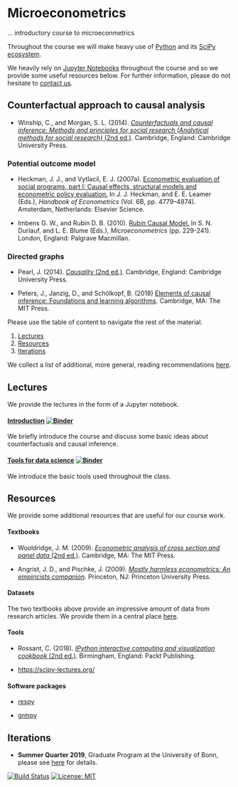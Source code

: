 # Microeconometrics

... introductory course to microeconmetrics

Throughout the course we will make heavy use of [Python](https://www.python.org) and its [SciPy ecosystem](https://www.scipy.org).  

We heavily rely on [Jupyter Notebooks](https://jupyter.org) throughout the course and so we provide some useful resources below. For further information, please do not hesitate to [contact us](https://join.slack.com/t/humancapitalanalysis/shared_invite/enQtNDQ0ODkyODYyODA2LWEyZjdlNWYwYmUyNzlkOWFkNWJkMGI5M2M4ZWUyMThhNWNiMmJhY2ZjY2E4YzE3NGQ5MzcxZTRhN2QxYjgxYWY).

## Counterfactual approach to causal analysis

* Winship, C., and Morgan, S. L. (2014). [*Counterfactuals and causal inference: Methods and principles for social research (Analytical methods for social research)* (2nd ed.)](https://www.amazon.com/Counterfactuals-Causal-Inference-Principles-Analytical/dp/1107694167/ref=dp_ob_title_bk). Cambridge, England: Cambridge University Press.

### Potential outcome model

*  Heckman, J. J., and Vytlacil, E. J. (2007a). [Econometric evaluation of social programs, part I: Causal effects, structural models and econometric policy evaluation.](http://econ.ucsb.edu/~doug/245a/Papers/Econometric%20Evaluation%20Social%20Programs.pdf) In J. J. Heckman, and E. E. Leamer (Eds.), *Handbook of Econometrics* (Vol. 6B, pp. 4779–4874). Amsterdam, Netherlands: Elsevier Science.

*  Imbens G. W., and Rubin D. B. (2010). [Rubin Causal Model.](https://link.springer.com/chapter/10.1057/9780230280816_2) In S. N. Durlauf, and L. E. Blume (Eds.), *Microeconometrics* (pp. 229-241). London, England: Palgrave Macmillan.

### Directed graphs

* Pearl, J. (2014). [*Causality* (2nd ed.)](https://www.amazon.de/Causality-Judea-Pearl/dp/052189560X/ref=sr_1_3?keywords=judea+pearl&qid=1554121403&s=gateway&sr=8-3). Cambridge, England: Cambridge University Press.

* Peters, J., Janzig, D., and Schölkopf, B. (2018) [Elements of causal inference: Foundations and learning algorithms](https://www.amazon.de/Elements-Causal-Inference-Foundations-Computation/dp/0262037319?SubscriptionId=AKIAILSHYYTFIVPWUY6Q&tag=duc03-21&linkCode=xm2&camp=2025&creative=165953&creativeASIN=0262037319). Cambridge, MA: The MIT Press.

Please use the table of content to navigate the rest of the material.

1. [Lectures](#lectures)
2. [Resources](#resources)
3. [Iterations](#iterations)

We collect a list of additional, more general, reading recommendations [here](https://github.com/HumanCapitalAnalysis/general-resources).

## Lectures <a name="lectures"></a>

We provide the lectures in the form of a Jupyter notebook.

#### [Introduction](https://nbviewer.jupyter.org/github/HumanCapitalAnalysis/microeconometrics/blob/master/lectures/01_introduction/lecture.ipynb) [![Binder](https://mybinder.org/badge_logo.svg)](https://mybinder.org/v2/gh/HumanCapitalAnalysis/microeconometrics/master?filepath=lectures%2F01_introduction%2Flecture.ipynb)

We briefly introduce the course and discuss some basic ideas about counterfactuals and causal inference.

#### [Tools for data science](https://nbviewer.jupyter.org/github/HumanCapitalAnalysis/microeconometrics/blob/master/lectures/02_tools_for_data_science/lecture.ipynb) [![Binder](https://mybinder.org/badge_logo.svg)](https://mybinder.org/v2/gh/HumanCapitalAnalysis/microeconometrics/master?filepath=lectures%2F02_tools_for_data_science%2Flecture.ipynb)

We introduce the basic tools used throughout the class.

## Resources <a name="resources"></a>

We provide some additional resources that are useful for our course work.

#### Textbooks

* Wooldridge, J. M. (2009). [*Econometric analysis of cross section and panel data* (2nd ed.)](https://mitpress.mit.edu/books/econometric-analysis-cross-section-and-panel-data). Cambridge, MA: The MIT Press.

* Angrist, J. D., and Pischke, J. (2009). [*Mostly harmless econometrics: An empiricists companion*](https://www.amazon.com/Mostly-Harmless-Econometrics-Empiricists-Companion/dp/0691120358/ref=sr_1_1?keywords=mostly+harmless+econometrics&qid=1553511192&s=gateway&sr=8-1). Princeton, NJ: Princeton University Press.

#### Datasets

The two textbooks above provide an impressive amount of data from research articles. We provide them in a central place [here](https://github.com/HumanCapitalAnalysis/microeconometrics/tree/master/datasets).

#### Tools

* Rossant, C. (2018). [*IPython interactive computing and visualization cookbook* (2nd ed.)](https://proquest.tech.safaribooksonline.de/9781785888632). Birmingham, England: Packt Publishing.

* https://scipy-lectures.org/

#### Software packages

* [respy](https://respy.readthedocs.io)

* [grmpy](https://grmpy.readthedocs.io)

## Iterations <a name="iterations"></a>

* **Summer Quarter 2019**, Graduate Program at the University of Bonn, please see [here](https://github.com/HumanCapitalAnalysis/microeconometrics/tree/master/iterations/bonn_ss_19/README.md) for details.

[![Build Status](https://travis-ci.org/HumanCapitalAnalysis/econometrics.svg?branch=master)](https://travis-ci.org/HumanCapitalAnalysis/econometrics) [![License: MIT](https://img.shields.io/badge/License-MIT-blue.svg)](https://github.com/OpenSourceEconomics/soepy/blob/master/LICENSE)
